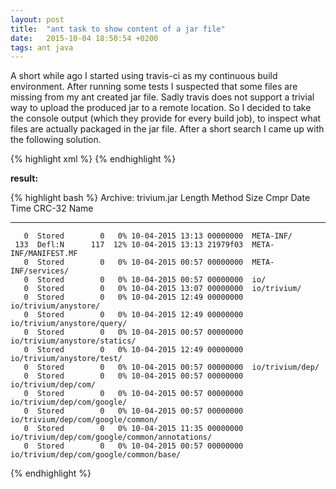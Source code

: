 ```yaml
---
layout: post
title:  "ant task to show content of a jar file"
date:   2015-10-04 18:50:54 +0200
tags: ant java
---
```

A short while ago I started using travis-ci as my continuous build environment. After running some tests I suspected that some files are missing from my ant created jar file. Sadly travis does not support a trivial way to upload the produced jar to a remote location. So I decided to take the console output (which they provide for every build job), to inspect what files are actually packaged in the jar file. After a short search I came up with the following solution.

{% highlight xml %}
<target name="showjar" depends="build" description="show content of the jar file">
  <exec executable="/usr/bin/unzip">
    <arg value="-v"/>
    <arg value="${dist}/trivium.jar"/>
  </exec>
</target>
{% endhighlight %}

**result:**

{% highlight bash %}
Archive:  trivium.jar
 Length   Method    Size  Cmpr    Date    Time   CRC-32   Name
--------  ------  ------- ---- ---------- ----- --------  ----
       0  Stored        0   0% 10-04-2015 13:13 00000000  META-INF/
     133  Defl:N      117  12% 10-04-2015 13:13 21979f03  META-INF/MANIFEST.MF
       0  Stored        0   0% 10-04-2015 00:57 00000000  META-INF/services/  
       0  Stored        0   0% 10-04-2015 00:57 00000000  io/
       0  Stored        0   0% 10-04-2015 13:07 00000000  io/trivium/  
       0  Stored        0   0% 10-04-2015 12:49 00000000  io/trivium/anystore/
       0  Stored        0   0% 10-04-2015 12:49 00000000  io/trivium/anystore/query/
       0  Stored        0   0% 10-04-2015 00:57 00000000  io/trivium/anystore/statics/  
       0  Stored        0   0% 10-04-2015 12:49 00000000  io/trivium/anystore/test/
       0  Stored        0   0% 10-04-2015 00:57 00000000  io/trivium/dep/  
       0  Stored        0   0% 10-04-2015 00:57 00000000  io/trivium/dep/com/
       0  Stored        0   0% 10-04-2015 00:57 00000000  io/trivium/dep/com/google/
       0  Stored        0   0% 10-04-2015 00:57 00000000  io/trivium/dep/com/google/common/  
       0  Stored        0   0% 10-04-2015 11:35 00000000  io/trivium/dep/com/google/common/annotations/
       0  Stored        0   0% 10-04-2015 00:57 00000000  io/trivium/dep/com/google/common/base/
{% endhighlight %}
